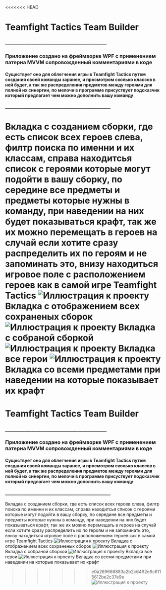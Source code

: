 <<<<<<< HEAD
# Teamfight Tactics Team Builder

### __________________________________________

### Приложение создано на фреймворке WPF с применением патерна MVVM сопровожденный комментариями в коде

#### Существует оно для облегчения игры в Teamfight Tactics путем создания своей команды заранее, и просмотром сколько классов в ней будет, а так же распределения предметов между героями для полной их синергии, по мелочи в программе присуствует подсказчик который предлагает чем можно дополнить вашу команду

#### ___________________________________________________

Вкладка с созданием сборки, где есть список всех героев слева, филтр поиска по именни и их классам, справа находитсья список с героями которые могут подойти в вашу сборку, по середине все предметы и предметы которые нужны в команду, при наведении на них будет показываться крафт, так же их можно перемещать в героев на случай если хотите сразу распределить их по героям и не запоминать это, внизу находиться игровое поле с расположением героев как в самой игре Teamfight Tactics
![Иллюстрация к проекту](images/Screenshot_3.png)
Вкладка с отображением всех сохраненых сборок
![Иллюстрация к проекту](images/Screenshot_4.png)
Вкладка с собраной сборкой
![Иллюстрация к проекту](images/Screenshot_5.png)
Вкладка все герои
![Иллюстрация к проекту](images/Screenshot_1.png)
Вкладка со всеми предметами при наведении на которые показывает их крафт
=======
# Teamfight Tactics Team Builder

### __________________________________________

### Приложение создано на фреймворке WPF с применением патерна MVVM сопровожденный комментариями в коде

#### Существует оно для облегчения игры в Teamfight Tactics путем создания своей команды заранее, и просмотром сколько классов в ней будет, а так же распределения предметов между героями для полной их синергии, по мелочи в программе присуствует подсказчик который предлагает чем можно дополнить вашу команду

#### ___________________________________________________

Вкладка с созданием сборки, где есть список всех героев слева, филтр поиска по именни и их классам, справа находитсья список с героями которые могут подойти в вашу сборку, по середине все предметы и предметы которые нужны в команду, при наведении на них будет показываться крафт, так же их можно перемещать в героев на случай если хотите сразу распределить их по героям и не запоминать это, внизу находиться игровое поле с расположением героев как в самой игре Teamfight Tactics
![Иллюстрация к проекту](images/Screenshot_3.png)
Вкладка с отображением всех сохраненых сборок
![Иллюстрация к проекту](images/Screenshot_4.png)
Вкладка с собраной сборкой
![Иллюстрация к проекту](images/Screenshot_5.png)
Вкладка все герои
![Иллюстрация к проекту](images/Screenshot_1.png)
Вкладка со всеми предметами при наведении на которые показывает их крафт
>>>>>>> e0a269666883a2b2c6492e6c6115612be2c37e9e
![Иллюстрация к проекту](images/YYsAaSdVpTo.jpg)